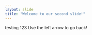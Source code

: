 ```yaml
---
layout: slide
title: "Welcome to our second slide!"
---
```

testing 123
Use the left arrow to go back!
